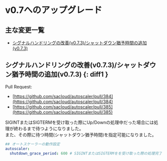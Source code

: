 # v0.7へのアップグレード

## 主な変更一覧

- [シグナルハンドリングの改善(v0.7.3)/シャットダウン猶予時間の追加(v0.7.3)](#diff1)

## シグナルハンドリングの改善(v0.7.3)/シャットダウン猶予時間の追加(v0.7.3) {: diff1 }

Pull Request:  

- [https://github.com/sacloud/autoscaler/pull/384](https://github.com/sacloud/autoscaler/pull/384)  
- [https://github.com/sacloud/autoscaler/pull/385](https://github.com/sacloud/autoscaler/pull/385)  

SIGINTまたはSIGTERMを受け取った際にUp/Downの処理中だった場合には処理が終わるまで待つようになりました。  
また、その際に待つ時間(シャットダウン猶予時間)を指定可能になりました。

```yaml
## オートスケーラーの動作設定
autoscaler:
  shutdown_grace_period: 600 # SIGINTまたはSIGTERMをを受け取った際の処理完了待ち猶予時間を秒で指定。デフォルト: 600(10分)
```
